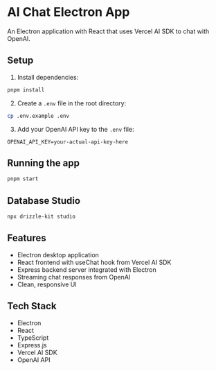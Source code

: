 # AI Chat Electron App

An Electron application with React that uses Vercel AI SDK to chat with OpenAI.

## Setup

1. Install dependencies:

```bash
pnpm install
```

2. Create a `.env` file in the root directory:

```bash
cp .env.example .env
```

3. Add your OpenAI API key to the `.env` file:

```
OPENAI_API_KEY=your-actual-api-key-here
```

## Running the app

```bash
pnpm start
```

## Database Studio

```bash
npx drizzle-kit studio
```

## Features

- Electron desktop application
- React frontend with useChat hook from Vercel AI SDK
- Express backend server integrated with Electron
- Streaming chat responses from OpenAI
- Clean, responsive UI

## Tech Stack

- Electron
- React
- TypeScript
- Express.js
- Vercel AI SDK
- OpenAI API
